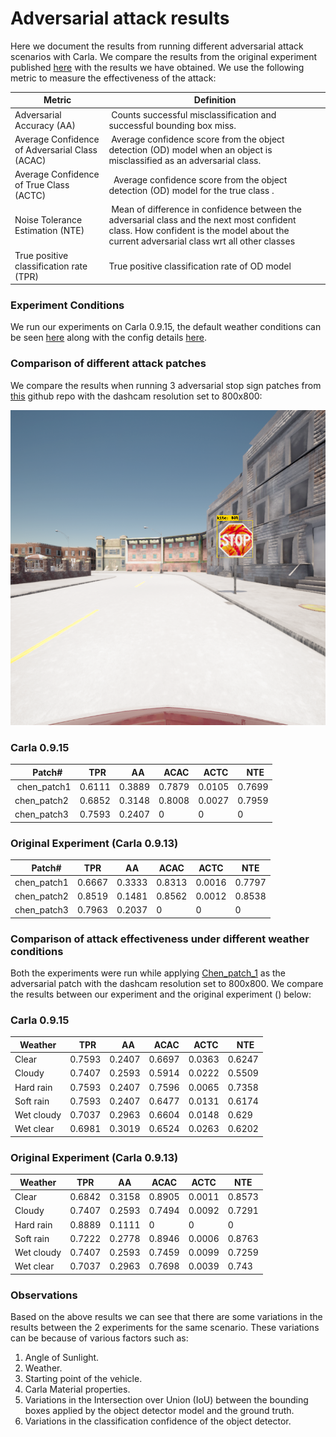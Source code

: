 Adversarial attack results
==================================

Here we document the results from running different adversarial attack scenarios with Carla. We compare the results from the original experiment published [here](https://www.youtube.com/watch?v=7C4aAekBbiE) with the results we have obtained. We use the following metric to measure the effectiveness of the attack:

| Metric | Definition                                                                                   |
| ------ | -------------------------------------------------------------------------------------------- |
| Adversarial Accuracy (AA)     |  Counts successful misclassification and successful bounding box miss. |
| Average Confidence of Adversarial Class (ACAC)   |  Average confidence score from the object detection (OD) model when an object is misclassified as an adversarial class.                                                     |
| Average Confidence of True Class (ACTC)   |   Average confidence score from the object detection (OD) model for the true class .                    |
| Noise Tolerance Estimation (NTE)  |  Mean of difference in confidence between the adversarial class and the next most confident class. How confident is the model about the current adversarial class wrt all other classes                                                                  |
| True positive classification rate (TPR)    | True positive classification rate of OD model                                                |

### Experiment Conditions

We run our experiments on Carla 0.9.15, the default weather conditions can be seen [here](https://gitlab.cc-asp.fraunhofer.de/harsha.ramesh/adv_ss_attack/-/blame/main/workingdir/details/SimWeather.py?ref_type=heads#L4) along with the config details [here](https://gitlab.cc-asp.fraunhofer.de/harsha.ramesh/adv_ss_attack/-/blame/main/workingdir/details/simconfig.py?ref_type=heads#L6).

### Comparison of different attack patches

We compare the results when running 3 adversarial stop sign patches from [this](https://github.com/shangtse/robust-physical-attack) github repo with the dashcam resolution set to 800x800: 

![](media/image14.png)

### Carla 0.9.15

|     Patch#   |   TPR        |    AA  |   ACAC |   ACTC |   NTE  |
| ------------ | ------------ | ------ | ------ | ------ | ------ |
|  chen_patch1 | 0.6111       | 0.3889 | 0.7879 | 0.0105 | 0.7699 |
| chen_patch2  | 0.6852       | 0.3148 | 0.8008 | 0.0027 | 0.7959 |
| chen_patch3  | 0.7593       | 0.2407 | 0      | 0      | 0      |

### Original Experiment (Carla 0.9.13)

|     Patch#  | TPR    | AA     | ACAC   | ACTC   | NTE    |
| ----------- | ------------------- | ------ | ------ | ------ | ------ |
| chen_patch1 | 0.6667              | 0.3333 | 0.8313 | 0.0016 | 0.7797 |
| chen_patch2 | 0.8519              | 0.1481 | 0.8562 | 0.0012 | 0.8538 |
| chen_patch3 | 0.7963              | 0.2037 | 0      | 0      | 0      |


### Comparison of attack effectiveness under different weather conditions

Both the experiments were run while applying [Chen_patch_1](workingdir/data/Chen_Patch_1.png) as the adversarial patch with the dashcam resolution set to 800x800. We compare the results between our experiment and the original experiment () below:

### Carla 0.9.15 

| Weather    |   TPR                                  |    AA  |   ACAC |   ACTC |   NTE  |
| ---------- | -------------------------------------- | ------ | ------ | ------ | ------ |
| Clear      | 0.7593                                 | 0.2407 | 0.6697 | 0.0363 | 0.6247 |
| Cloudy     | 0.7407                                 | 0.2593 | 0.5914 | 0.0222 | 0.5509 |
| Hard rain  | 0.7593                                 | 0.2407 | 0.7596 | 0.0065 | 0.7358 |
| Soft rain  | 0.7593                                 | 0.2407 | 0.6477 | 0.0131 | 0.6174 |
| Wet cloudy | 0.7037                                 | 0.2963 | 0.6604 | 0.0148 | 0.629  |
| Wet clear  | 0.6981                                 | 0.3019 | 0.6524 | 0.0263 | 0.6202 |


### Original Experiment (Carla 0.9.13)
| Weather    | TPR                           | AA     | ACAC   | ACTC   | NTE    |
| ---------- | ----------------------------- | ------ | ------ | ------ | ------ |
| Clear      | 0.6842                        | 0.3158 | 0.8905 | 0.0011 | 0.8573 |
| Cloudy     | 0.7407                        | 0.2593 | 0.7494 | 0.0092 | 0.7291 |
| Hard rain  | 0.8889                        | 0.1111 | 0      | 0      | 0      |
| Soft rain  | 0.7222                        | 0.2778 | 0.8946 | 0.0006 | 0.8763 |
| Wet cloudy | 0.7407                        | 0.2593 | 0.7459 | 0.0099 | 0.7259 |
| Wet clear  | 0.7037                        | 0.2963 | 0.7698 | 0.0039 | 0.743  |



### Observations

Based on the above results we can see that there are some variations in the results between the 2 experiments for the same scenario.
These variations can be because of various factors such as:
1. Angle of Sunlight.
2. Weather.
3. Starting point of the vehicle.
4. Carla Material properties.
5. Variations in the Intersection over Union (IoU) between the bounding boxes applied by the object detector model and the ground truth.
6. Variations in the classification confidence of the object detector.